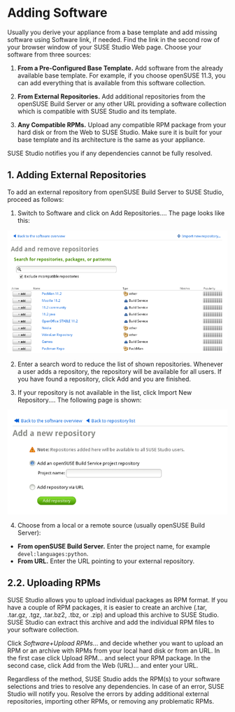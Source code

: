 # Adding Software

Usually you derive your appliance from a base template and add missing software using Software link, if needed. Find the link in the second row of your browser window of your SUSE Studio Web page. Choose your software from three sources:

1. **From a Pre-Configured Base Template.**  Add software from the already available base template. For example, if you choose openSUSE 11.3, you can add everything that is available from this software collection.

2. **From External Repositories.**  Add additional repositories from the openSUSE Build Server or any other URL providing a software collection which is compatible with SUSE Studio and its template.

3. **Any Compatible RPMs.**  Upload any compatible RPM package from your hard disk or from the Web to SUSE Studio. Make sure it is built for your base template and its architecture is the same as your appliance.

SUSE Studio notifies you if any dependencies cannot be fully resolved.


## 1. Adding External Repositories

To add an external repository from openSUSE Build Server to SUSE Studio, proceed as follows:

1. Switch to Software and click on Add Repositories.... The page looks like this:

![Studio Qs Addrepo Overview](studio-qs-addrepo-overview.png)

2. Enter a search word to reduce the list of shown repositories. Whenever a user adds a repository, the repository will be available for all users. If you have found a repository, click Add and you are finished.

3. If your repository is not available in the list, click Import New Repository.... The following page is shown:

![Studio Qs Addrepo Import](studio-qs-addrepo-import.png)

4. Choose from a local or a remote source (usually openSUSE Build Server):

* **From openSUSE Build Server.**  Enter the project name, for example `devel:languages:python`.
* **From URL.**  Enter the URL pointing to your external repository.


## 2.2. Uploading RPMs

SUSE Studio allows you to upload individual packages as RPM format. If you have a couple of RPM packages, it is easier to create an archive (.tar, .tar.gz, .tgz, .tar.bz2, .tbz, or .zip) and upload this archive to SUSE Studio. SUSE Studio can extract this archive and add the individual RPM files to your software collection.

Click *Software+Upload RPMs*... and decide whether you want to upload an RPM or an archive with RPMs from your local hard disk or from an URL. In the first case click Upload RPM... and select your RPM package. In the second case, click Add from the Web (URL)... and enter your URL.

Regardless of the method, SUSE Studio adds the RPM(s) to your software selections and tries to resolve any dependencies. In case of an error, SUSE Studio will notify you. Resolve the errors by adding additional external repositories, importing other RPMs, or removing any problematic RPMs.